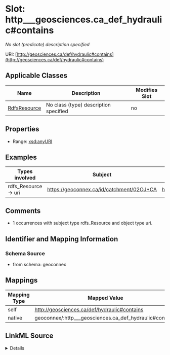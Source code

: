 

# Slot: http___geosciences.ca_def_hydraulic#contains


_No slot (predicate) description specified_





URI: [http://geosciences.ca/def/hydraulic#contains](http://geosciences.ca/def/hydraulic#contains)



<!-- no inheritance hierarchy -->





## Applicable Classes

| Name | Description | Modifies Slot |
| --- | --- | --- |
| [RdfsResource](../classes/RdfsResource.md) | No class (type) description specified |  no  |







## Properties

* Range: [xsd:anyURI](xsd:anyURI)






## Examples

| Types involved | Subject | Predicate | Object |
| --- | --- | --- | --- |
| rdfs_Resource → uri | https://geoconnex.ca/id/catchment/02OJ*CA | http://geosciences.ca/def/hydraulic#contains | https://geoconnex.ca/id/featureCollection/wellsIn02OJ_CA |


## Comments

* 1 occurrences with subject type rdfs_Resource and object type uri.

## Identifier and Mapping Information







### Schema Source


* from schema: geoconnex




## Mappings

| Mapping Type | Mapped Value |
| ---  | ---  |
| self | http://geosciences.ca/def/hydraulic#contains |
| native | geoconnex/:http___geosciences.ca_def_hydraulic#contains |




## LinkML Source

<details>
```yaml
name: http___geosciences.ca_def_hydraulic#contains
description: No slot (predicate) description specified
comments:
- 1 occurrences with subject type rdfs_Resource and object type uri.
examples:
- description: rdfs_Resource → uri
  object:
    example_object: https://geoconnex.ca/id/featureCollection/wellsIn02OJ_CA
    example_predicate: http://geosciences.ca/def/hydraulic#contains
    example_subject: https://geoconnex.ca/id/catchment/02OJ*CA
from_schema: geoconnex
rank: 1000
slot_uri: http://geosciences.ca/def/hydraulic#contains
alias: http___geosciences.ca_def_hydraulic#contains
domain_of:
- rdfs_Resource
range: uri

```
</details>